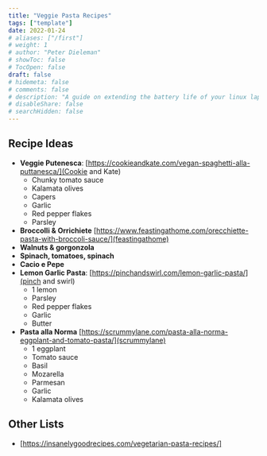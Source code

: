 ```yaml
---
title: "Veggie Pasta Recipes"
tags: ["template"]
date: 2022-01-24
# aliases: ["/first"]
# weight: 1
# author: "Peter Dieleman"
# showToc: false
# TocOpen: false
draft: false
# hidemeta: false
# comments: false
# description: "A guide on extending the battery life of your linux laptop"
# disableShare: false
# searchHidden: false
---
```


## Recipe Ideas

- **Veggie Putenesca**: [https://cookieandkate.com/vegan-spaghetti-alla-puttanesca/](Cookie and Kate)
    - Chunky tomato sauce
    - Kalamata olives
    - Capers
    - Garlic
    - Red pepper flakes
    - Parsley
- **Broccolli & Orrichiete** [https://www.feastingathome.com/orecchiette-pasta-with-broccoli-sauce/](feastingathome)
- **Walnuts & gorgonzola**
- **Spinach, tomatoes, spinach**
- **Cacio e Pepe**
- **Lemon Garlic Pasta**: [https://pinchandswirl.com/lemon-garlic-pasta/](pinch and swirl)
    - 1 lemon
    - Parsley
    - Red pepper flakes
    - Garlic
    - Butter
- **Pasta alla Norma** [https://scrummylane.com/pasta-alla-norma-eggplant-and-tomato-pasta/](scrummylane)
    - 1 eggplant
    - Tomato sauce
    - Basil
    - Mozarella
    - Parmesan
    - Garlic
    - Kalamata olives

## Other Lists

- [https://insanelygoodrecipes.com/vegetarian-pasta-recipes/]